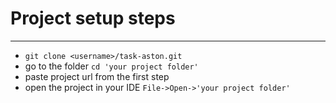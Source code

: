 # __Project setup steps__
___
* ```git clone <username>/task-aston.git ```
* go to the folder ```cd 'your project folder'```
* paste project url from the first step
* open the project in your IDE ```File->Open->'your project folder'```
